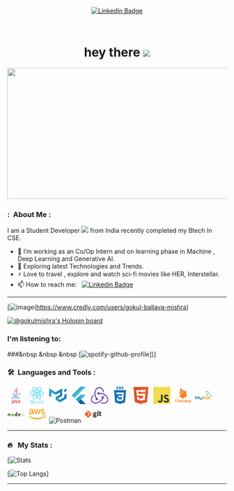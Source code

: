 
<p align="center">
<a href="https://www.linkedin.com/in/gokulbm/"><img src="https://img.shields.io/badge/LinkedIn-blue?style=for-the-badge&logo=linkedin&logoColor=white" alt="LinkedIn Badge"></a>
</p>
<p align="center"><img src="https://komarev.com/ghpvc/?username=gokulbm&style=flat-square&color=blue" alt=""></p>

<h1 align="center">hey there <img src="https://media.giphy.com/media/hvRJCLFzcasrR4ia7z/giphy.gif" width="40"></h1>

<p align="center"><img src="https://media.giphy.com/media/dWesBcTLavkZuG35MI/giphy.gif" width="600" height="300"  /></p>

### : &nbsp;About Me :

I am a Student Developer <img src="https://media.giphy.com/media/WUlplcMpOCEmTGBtBW/giphy.gif" width="30"> from India recently completed my Btech In CSE.

- 🔭 I’m working as an Co/Op Intern and on learning phase in Machine , Deep Learning and Generative AI.
- 🌱 Exploring latest Technologies and Trends.
- ⚡ Love to travel , explore and watch sci-fi movies like HER, Interstellar.
- 📫 How to reach me: &nbsp; [![Linkedin Badge](https://img.shields.io/badge/-gokulbm-blue?style=flat&logo=Linkedin&logoColor=white)](https://www.linkedin.com/in/gokulbm)

---

[![image](https://github.com/Gokulmishra/Gokulmishra/assets/67966130/e9e5d861-f0d8-492b-a311-027f1afa4f59)(https://www.credly.com/users/gokul-ballava-mishra) 

[![@gokulmishra's Holopin board](https://holopin.me/gokulmishra)](https://holopin.io/@gokulmishra)
### I'm listening to:

###&nbsp &nbsp &nbsp [![spotify-github-profile](https://spotify-github-profile.vercel.app/api/view.svg?uid=wi10pkaqvhm2hzejo377bua6w&redirect=true][https://spotify-github-profile.vercel.app/api/view.svg?uid=wi10pkaqvhm2hzejo377bua6w&cover_image=true&theme=default&bar_color=4e93b1&bar_color_cover=false)])]

### 🛠 &nbsp;Languages and Tools :

<p>
<img src="https://github.com/devicons/devicon/blob/master/icons/java/java-original-wordmark.svg" title="Java" alt="Java" width="40" height="40"/>&nbsp;
<img src="https://github.com/devicons/devicon/blob/master/icons/react/react-original-wordmark.svg" title="React" alt="React" width="40" height="40"/>&nbsp;
<img src="https://github.com/devicons/devicon/blob/master/icons/materialui/materialui-original.svg" title="Material UI" alt="Material UI" width="40" height="40"/>&nbsp;
<img src="https://github.com/devicons/devicon/blob/master/icons/flutter/flutter-original.svg" title="Flutter" alt="Flutter" width="40" height="40"/>&nbsp;
<img src="https://github.com/devicons/devicon/blob/master/icons/redux/redux-original.svg" title="Redux" alt="Redux " width="40" height="40"/>&nbsp;
<img src="https://github.com/devicons/devicon/blob/master/icons/css3/css3-plain-wordmark.svg"  title="CSS3" alt="CSS" width="40" height="40"/>&nbsp;
<img src="https://github.com/devicons/devicon/blob/master/icons/html5/html5-original.svg" title="HTML5" alt="HTML" width="40" height="40"/>&nbsp;
<img src="https://github.com/devicons/devicon/blob/master/icons/javascript/javascript-original.svg" title="JavaScript" alt="JavaScript" width="40" height="40"/>&nbsp;
<img src="https://github.com/devicons/devicon/blob/master/icons/firebase/firebase-plain-wordmark.svg" title="Firebase" alt="Firebase" width="40" height="40"/>&nbsp;
<img src="https://github.com/devicons/devicon/blob/master/icons/mysql/mysql-original-wordmark.svg" title="MySQL"  alt="MySQL" width="40" height="40"/>&nbsp;
<img src="https://github.com/devicons/devicon/blob/master/icons/nodejs/nodejs-original-wordmark.svg" title="NodeJS" alt="NodeJS" width="40" height="40"/>&nbsp;
<img src="https://github.com/devicons/devicon/blob/master/icons/amazonwebservices/amazonwebservices-plain-wordmark.svg" title="AWS" alt="AWS" width="40" height="40"/>&nbsp;
<img src="https://www.vectorlogo.zone/logos/getpostman/getpostman-icon.svg" title="Postman"  alt="Postman" width="40" height="40"/>&nbsp;
<img src="https://github.com/devicons/devicon/blob/master/icons/git/git-original-wordmark.svg" title="Git" **alt="Git" width="40" height="40"/>&nbsp;
</p>



---

### 🔥 &nbsp; My Stats :
[![Stats](https://github-readme-stats.vercel.app/api?username=Gokulmishra&show_icons=true&theme=radical)

[![Top Langs](https://github-readme-stats.vercel.app/api/top-langs/?username=Gokulmishra&layout=compact&theme=radical)]

---


